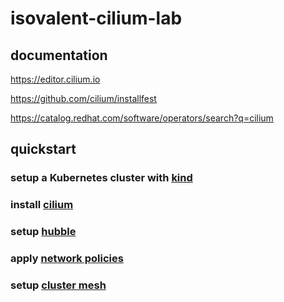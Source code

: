 # isovalent-cilium-lab

## documentation

https://editor.cilium.io

https://github.com/cilium/installfest

https://catalog.redhat.com/software/operators/search?q=cilium

## quickstart

### setup a Kubernetes cluster with [kind](kind.md)

### install [cilium](cilium.md)

### setup [hubble](hubble.md)

### apply [network policies](network-policies.md)

### setup [cluster mesh](cluster-mesh.md)


